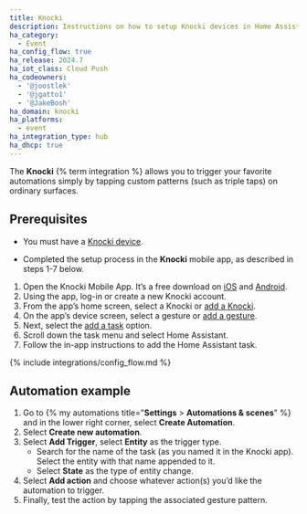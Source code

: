 ```yaml
---
title: Knocki
description: Instructions on how to setup Knocki devices in Home Assistant.
ha_category:
  - Event
ha_config_flow: true
ha_release: 2024.7
ha_iot_class: Cloud Push
ha_codeowners:
  - '@joostlek'
  - '@jgatto1'
  - '@JakeBosh'
ha_domain: knocki
ha_platforms:
  - event
ha_integration_type: hub
ha_dhcp: true
---
```


The **Knocki** {% term integration %} allows you to trigger your favorite automations simply by tapping custom patterns (such as triple taps) on ordinary surfaces.

## Prerequisites

- You must have a [Knocki device](http://knocki.com).

- Completed the setup process in the **Knocki** mobile app, as described in steps 1-7 below.

1. Open the Knocki Mobile App. It’s a free download on [iOS](https://apps.apple.com/us/app/knocki/id1238395440) and [Android](https://play.google.com/store/apps/details?id=com.knocki.mobileapp).
2. Using the app, log-in or create a new Knocki account.
3. From the app’s home screen, select a Knocki or [add a Knocki](https://support.knocki.com/hc/en-us/articles/12769368448659-How-Do-Add-a-Knocki-to-My-Account).
4. On the app’s device screen, select a gesture or [add a gesture](https://support.knocki.com/hc/en-us/articles/360013333634-Creating-a-Gesture).
5. Next, select the [add a task](https://support.knocki.com/hc/en-us/articles/12920956118291-How-do-I-Add-Tasks-to-a-Knocki) option.
6. Scroll down the task menu and select Home Assistant.
7. Follow the in-app instructions to add the Home Assistant task.

{% include integrations/config_flow.md %}

## Automation example

1. Go to {% my automations title="**Settings** > **Automations & scenes**" %} and in the lower right corner, select  **Create Automation**.
2. Select **Create new automation**.
3. Select **Add Trigger**, select **Entity** as the trigger type.
   - Search for the name of the task (as you named it in the Knocki app). Select the entity with that name appended to it.
   - Select **State** as the type of entity change.
4. Select **Add action** and choose whatever action(s) you’d like the automation to trigger.
5. Finally, test the action by tapping the associated gesture pattern.
